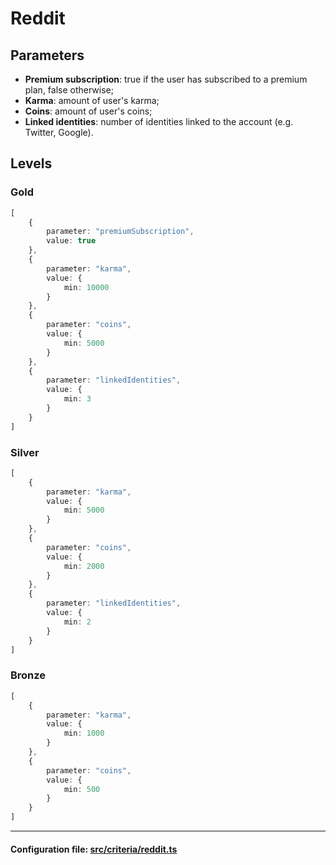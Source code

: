 # Reddit

## Parameters

-   **Premium subscription**: true if the user has subscribed to a premium plan, false otherwise;
-   **Karma**: amount of user's karma;
-   **Coins**: amount of user's coins;
-   **Linked identities**: number of identities linked to the account (e.g. Twitter, Google).

## Levels

### Gold

```typescript
[
    {
        parameter: "premiumSubscription",
        value: true
    },
    {
        parameter: "karma",
        value: {
            min: 10000
        }
    },
    {
        parameter: "coins",
        value: {
            min: 5000
        }
    },
    {
        parameter: "linkedIdentities",
        value: {
            min: 3
        }
    }
]
```

### Silver

```typescript
[
    {
        parameter: "karma",
        value: {
            min: 5000
        }
    },
    {
        parameter: "coins",
        value: {
            min: 2000
        }
    },
    {
        parameter: "linkedIdentities",
        value: {
            min: 2
        }
    }
]
```

### Bronze

```typescript
[
    {
        parameter: "karma",
        value: {
            min: 1000
        }
    },
    {
        parameter: "coins",
        value: {
            min: 500
        }
    }
]
```

---

#### Configuration file: [src/criteria/reddit.ts](https://github.com/InterRep/interep.js/blob/main/packages/reputation/src/criteria/reddit.ts)
